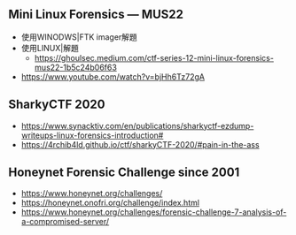 ##


## Mini Linux Forensics — MUS22
- 使用WINODWS|FTK imager解題
- 使用LINUX|解題
  - https://ghoulsec.medium.com/ctf-series-12-mini-linux-forensics-mus22-1b5c24b06f63 
- https://www.youtube.com/watch?v=bjHh6Tz72gA
## SharkyCTF 2020
- https://www.synacktiv.com/en/publications/sharkyctf-ezdump-writeups-linux-forensics-introduction#
- https://4rchib4ld.github.io/ctf/sharkyCTF-2020/#pain-in-the-ass
## Honeynet Forensic Challenge since 2001
- https://www.honeynet.org/challenges/
- https://honeynet.onofri.org/challenge/index.html
- https://www.honeynet.org/challenges/forensic-challenge-7-analysis-of-a-compromised-server/
